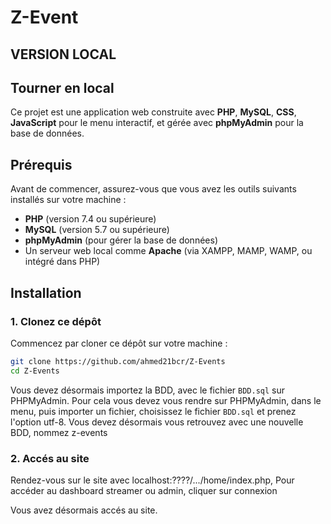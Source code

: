 # Z-Event

## VERSION LOCAL

## Tourner en local

Ce projet est une application web construite avec **PHP**, **MySQL**, **CSS**, **JavaScript** pour le menu interactif, et gérée avec **phpMyAdmin** pour la base de données.

## Prérequis

Avant de commencer, assurez-vous que vous avez les outils suivants installés sur votre machine :

- **PHP** (version 7.4 ou supérieure)
- **MySQL** (version 5.7 ou supérieure)
- **phpMyAdmin** (pour gérer la base de données)
- Un serveur web local comme **Apache** (via XAMPP, MAMP, WAMP, ou intégré dans PHP)

## Installation

### 1. Clonez ce dépôt

Commencez par cloner ce dépôt sur votre machine :

```bash
git clone https://github.com/ahmed21bcr/Z-Events
cd Z-Events
```
Vous devez désormais importez la BDD, avec le fichier ```BDD.sql``` sur PHPMyAdmin.
Pour cela vous devez vous rendre sur PHPMyAdmin, dans le menu, puis importer un fichier, choisissez le fichier ```BDD.sql``` et prenez l'option utf-8.
Vous devez désormais vous retrouvez avec une nouvelle BDD, nommez z-events

### 2. Accés au site 

Rendez-vous sur le site avec localhost:????/.../home/index.php,
Pour accéder au dashboard streamer ou admin, cliquer sur connexion


Vous avez désormais accés au site.
